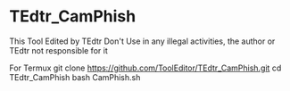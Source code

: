 # TEdtr_CamPhish
This Tool Edited by TEdtr 
Don't Use in any illegal activities, the author or TEdtr not responsible for it

For Termux
git clone https://github.com/ToolEditor/TEdtr_CamPhish.git
cd TEdtr_CamPhish
bash CamPhish.sh

